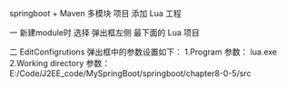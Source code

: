 springboot + Maven 多模块 项目 添加 Lua 工程 


一 新建module时 选择 弹出框左侧 最下面的 Lua 项目 

二 EditConfigrutions 弹出框中的参数设置如下：
1.Program 参数： lua.exe
2.Working directory 参数：E:/Code/J2EE_code/MySpringBoot/springboot/chapter8-0-5/src
